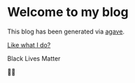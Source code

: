 # Welcome to my blog

This blog has been generated via [agave](https://github.com/jottenlips/agave).

[Like what I do?](contribute)

Black Lives Matter

🏳️‍🌈
